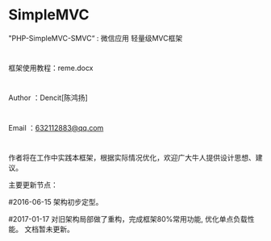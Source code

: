 # SimpleMVC
"PHP-SimpleMVC-SMVC“ : 微信应用 轻量级MVC框架
#
框架使用教程：reme.docx
#
Author ：Dencit[陈鸿扬]
#
Email  ：632112883@qq.com
#
作者将在工作中实践本框架，根据实际情况优化，欢迎广大牛人提供设计思想、建议。

主要更新节点：

#2016-06-15
架构初步定型。

#2017-01-17
对旧架构局部做了重构，完成框架80%常用功能, 优化单点负载性能。
文档暂未更新。
